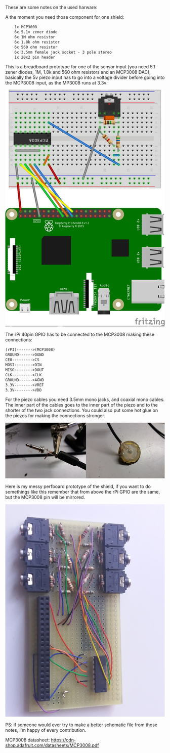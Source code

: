 
These are some notes on the used harware:
   
A the moment you need those component for one shield:   
```
    1x MCP3008
    6x 5.1v zener diode
    6x 1M ohm resistor
    6x 1.8k ohm resistor
    6x 560 ohm resistor
    6x 3.5mm female jack socket - 3 pole stereo
    1x 20x2 pin header

```
   
This is a breadboard prototype for one of the sensor input (you need 5.1 zener diodes, 1M, 1.8k and 560 ohm resistors and an MCP3008 DAC), basically the 5v piezo input has to go into a voltage divider before going into the MCP3008 input, as the MP3008 runs at 3.3v:   
<p align="center">
  <img src="https://raw.githubusercontent.com/npisanti/ofxClayblocks/master/cb_rpiezos/hardware/breadboard.jpg" width="700">
</p>
   
The rPi 40pin GPIO has to be connected to the MCP3008 making these connections:   
```
(rPI)------->(MCP3008)   
GROUND------>DGND   
CE0--------->CS   
MOSI-------->DIN   
MISO-------->DOUT   
CLK--------->CLK   
GROUND------>AGND   
3.3V-------->VREF   
3.3V-------->VDD   
```

For the piezo cables you need 3.5mm mono jacks, and coaxial mono cables. The inner part of the cables goes to the inner part of the piezo and to the shorter of the two jack connections. You could also put some hot glue on the piezos for making the connections stronger.   
<p align="center">
  <img src="https://raw.githubusercontent.com/npisanti/ofxClayblocks/master/cb_rpiezos/hardware/jack.jpg" width="700">
</p>
    
   
Here is my messy perfboard prototype of the shield, if you want to do somethings like this remember that from above the rPi GPIO are the same, but the MCP3008 pin will be mirrored.  
<p align="center">
  <img src="https://raw.githubusercontent.com/npisanti/ofxClayblocks/master/cb_rpiezos/hardware/perfboard.jpg" width="700">
</p>   
   
   
PS: if someone would ever try to make a better schematic file from those notes, i'm happy of every contribution.   
   
   
MCP3008 datasheet: https://cdn-shop.adafruit.com/datasheets/MCP3008.pdf   
